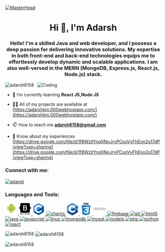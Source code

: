 [![MasterHead](https://1.bp.blogspot.com/-7A4WynwLsMw/XbBpCXG8fHI/AAAAAAAAMt4/uOa1bpLskYgrwGbllhSu2SDj_Mig8SXJQCLcBGAsYHQ/s1600/2000_600px.gif)](https://adarshkm.000webhostapp.com/)
<h1 align="center">Hi 👋, I'm Adarsh</h1>
<h3 align="center">Hello! I'm a skilled Java and web developer, and I possess a deep passion for delivering innovative solutions. My expertise in both front-end and back-end technologies equips me to effortlessly develop dynamic and scalable applications. I am also well-versed in the MERN (MongoDB, Express.js, React.js, Node.js) stack.</h3>
<img align="right" alt="Coding" width="400" src="https://cdn.dribbble.com/users/1162077/screenshots/3848914/programmer.gif">

<p align="left"> <img src="https://komarev.com/ghpvc/?username=adarsh6158&label=Profile%20views&color=0e75b6&style=flat" alt="adarsh6158" /> </p>

- 🌱 I’m currently learning **React JS,Node JS**

- 👨‍💻 All of my projects are available at [https://adarshkm.000webhostapp.com/](https://adarshkm.000webhostapp.com/)

- 📫 How to reach me **adarsh6158@gmail.com**

- 📄 Know about my experiences [https://drive.google.com/file/d/1f8WzllYnqXNoJryPCsoVyFhEnn2o17dP/view?usp=sharing](https://drive.google.com/file/d/1f8WzllYnqXNoJryPCsoVyFhEnn2o17dP/view?usp=sharing)

<h3 align="left">Connect with me:</h3>
<p align="left">
<a href="https://www.linkedin.com/in/adarsh-35a9931ba" target="blank"><img align="center" src="https://github.com/Adarsh6158/Adarsh6158/assets/119891550/4800662f-2054-41cf-85e2-b61784c6a072" alt="adarsh" height="30" width="40" /></a>
</p>


<h3 align="left">Languages and Tools:</h3>
<p align="left"> <a href="https://developer.android.com" target="_blank" rel="noreferrer"> <img src="https://raw.githubusercontent.com/devicons/devicon/master/icons/android/android-original-wordmark.svg" alt="android" width="40" height="40"/> </a> <a href="https://getbootstrap.com" target="_blank" rel="noreferrer"> <img src="https://raw.githubusercontent.com/devicons/devicon/master/icons/bootstrap/bootstrap-plain-wordmark.svg" alt="bootstrap" width="40" height="40"/> </a> <a href="https://www.cprogramming.com/" target="_blank" rel="noreferrer"> <img src="https://raw.githubusercontent.com/devicons/devicon/master/icons/c/c-original.svg" alt="c" width="40" height="40"/> </a> <a href="https://www.chartjs.org" target="_blank" rel="noreferrer"> <img src="https://www.chartjs.org/media/logo-title.svg" alt="chartjs" width="40" height="40"/> </a> <a href="https://www.w3schools.com/cpp/" target="_blank" rel="noreferrer"> <img src="https://raw.githubusercontent.com/devicons/devicon/master/icons/cplusplus/cplusplus-original.svg" alt="cplusplus" width="40" height="40"/> </a> <a href="https://www.w3schools.com/css/" target="_blank" rel="noreferrer"> <img src="https://raw.githubusercontent.com/devicons/devicon/master/icons/css3/css3-original-wordmark.svg" alt="css3" width="40" height="40"/> </a> <a href="https://expressjs.com" target="_blank" rel="noreferrer"> <img src="https://raw.githubusercontent.com/devicons/devicon/master/icons/express/express-original-wordmark.svg" alt="express" width="40" height="40"/> </a> <a href="https://firebase.google.com/" target="_blank" rel="noreferrer"> <img src="https://www.vectorlogo.zone/logos/firebase/firebase-icon.svg" alt="firebase" width="40" height="40"/> </a> <a href="https://git-scm.com/" target="_blank" rel="noreferrer"> <img src="https://www.vectorlogo.zone/logos/git-scm/git-scm-icon.svg" alt="git" width="40" height="40"/> </a> <a href="https://www.w3.org/html/" target="_blank" rel="noreferrer"> <img src="![html](https://github.com/Adarsh6158/Adarsh6158/assets/119891550/907c021c-98fb-4aae-a330-48993ec872b4)
" alt="html5" width="40" height="40"/> </a> <a href="https://www.java.com" target="_blank" rel="noreferrer"> <img src="![java](https://github.com/Adarsh6158/Adarsh6158/assets/119891550/1c7b4c58-ceff-41a8-91b5-3f3e39c6e563)
" alt="java" width="40" height="40"/> </a> <a href="https://developer.mozilla.org/en-US/docs/Web/JavaScript" target="_blank" rel="noreferrer"> <img src="" alt="javascript" width="40" height="40"/> </a> <a href="https://www.linux.org/" target="_blank" rel="noreferrer"> <img src="" alt="linux" width="40" height="40"/> </a> <a href="https://www.mongodb.com/" target="_blank" rel="noreferrer"> <img src="" alt="mongodb" width="40" height="40"/> </a> <a href="https://www.mysql.com/" target="_blank" rel="noreferrer"> <img src="https://www.vectorlogo.zone/logos/mysql/mysql-ar21.svg" alt="mysql" width="40" height="40"/> </a> <a href="https://nodejs.org" target="_blank" rel="noreferrer"> <img src="" alt="nodejs" width="40" height="40"/> </a> <a href="https://www.php.net" target="_blank" rel="noreferrer"> <img src="https://www.vectorlogo.zone/logos/php/php-horizontal.svg" alt="php" width="40" height="40"/> </a> <a href="https://www.python.org" target="_blank" rel="noreferrer"> <img src="https://www.vectorlogo.zone/logos/python/python-horizontal.svg" alt="python" width="40" height="40"/> </a> <a href="https://reactjs.org/" target="_blank" rel="noreferrer"> <img src="https://www.vectorlogo.zone/logos/reactjs/reactjs-icon.svg" alt="react" width="40" height="40"/> </a> </p>

<p><img align="left" src="https://github-readme-stats.vercel.app/api/top-langs?username=adarsh6158&show_icons=true&locale=en&layout=compact" alt="adarsh6158" /></p>

<p>&nbsp;<img align="center" src="https://github-readme-stats.vercel.app/api?username=adarsh6158&show_icons=true&locale=en" alt="adarsh6158" /></p>

<p><img align="center" src="https://github-readme-streak-stats.herokuapp.com/?user=adarsh6158&" alt="adarsh6158" /></p>
